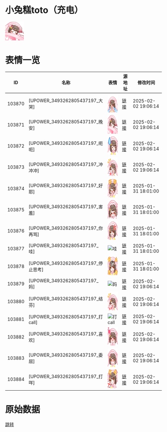 # 小兔糕toto（充电）

<img src="./cover.png" height="60" alt="cover" />

# 表情一览

|ID|名称|表情|源地址|修改时间|
|----|----|----|----|----|
|103870|[UPOWER_3493262805437197_大哭]|<img src="./pic/103870_%5BUPOWER_3493262805437197_大哭%5D.png" height="60" alt="大哭"/>|[链接](https://i0.hdslb.com/bfs/garb/b12cb5e8a546bf78219d7c23ad7dc3ef3622fe15.png)|2025-02-02 19:06:14|
|103871|[UPOWER_3493262805437197_晚安]|<img src="./pic/103871_%5BUPOWER_3493262805437197_晚安%5D.png" height="60" alt="晚安"/>|[链接](https://i0.hdslb.com/bfs/garb/0a1013ba703e7af6ad4c71174c52810e39089627.png)|2025-02-02 19:06:14|
|103872|[UPOWER_3493262805437197_呃呃]|<img src="./pic/103872_%5BUPOWER_3493262805437197_呃呃%5D.png" height="60" alt="呃呃"/>|[链接](https://i0.hdslb.com/bfs/garb/6188a481363233f2e4ca3e839258fa88be7a2494.png)|2025-02-02 19:06:14|
|103873|[UPOWER_3493262805437197_冲冲冲]|<img src="./pic/103873_%5BUPOWER_3493262805437197_冲冲冲%5D.png" height="60" alt="冲冲冲"/>|[链接](https://i0.hdslb.com/bfs/garb/2931ab90a03d53f2a5c4202671a9814e958521bc.png)|2025-02-02 19:06:14|
|103874|[UPOWER_3493262805437197_好耶]|<img src="./pic/103874_%5BUPOWER_3493262805437197_好耶%5D.png" height="60" alt="好耶"/>|[链接](https://i0.hdslb.com/bfs/garb/fda8b12e7651c3cac933724d17537ff90bbf20d7.png)|2025-01-31 18:01:00|
|103875|[UPOWER_3493262805437197_害羞]|<img src="./pic/103875_%5BUPOWER_3493262805437197_害羞%5D.png" height="60" alt="害羞"/>|[链接](https://i0.hdslb.com/bfs/garb/299dfe4cd3cfbfe14c88f3a7dad887b5368ae957.png)|2025-01-31 18:01:00|
|103876|[UPOWER_3493262805437197_你再骂]|<img src="./pic/103876_%5BUPOWER_3493262805437197_你再骂%5D.png" height="60" alt="你再骂"/>|[链接](https://i0.hdslb.com/bfs/garb/aea86ba0e8fe7bec36cdb2b0feba830e53f28074.png)|2025-01-31 18:01:00|
|103877|[UPOWER_3493262805437197_哇]|<img src="./pic/103877_%5BUPOWER_3493262805437197_哇%5D.png" height="60" alt="哇"/>|[链接](https://i0.hdslb.com/bfs/garb/7e79dad396949e99d85161020bcf6470dfa1fc75.png)|2025-01-31 18:01:00|
|103878|[UPOWER_3493262805437197_停止思考]|<img src="./pic/103878_%5BUPOWER_3493262805437197_停止思考%5D.png" height="60" alt="停止思考"/>|[链接](https://i0.hdslb.com/bfs/garb/e10032b08081df6420ed13be5194cff4fb5c2c37.png)|2025-01-31 18:01:00|
|103879|[UPOWER_3493262805437197_妈]|<img src="./pic/103879_%5BUPOWER_3493262805437197_妈%5D.png" height="60" alt="妈"/>|[链接](https://i0.hdslb.com/bfs/garb/9e1117d76fd2ff6f47b8975d7bceb42d749b91d4.png)|2025-02-02 19:06:14|
|103880|[UPOWER_3493262805437197_结芬]|<img src="./pic/103880_%5BUPOWER_3493262805437197_结芬%5D.png" height="60" alt="结芬"/>|[链接](https://i0.hdslb.com/bfs/garb/127bbfb44927686229e5d4768368f29fa57e612b.png)|2025-02-02 19:06:14|
|103881|[UPOWER_3493262805437197_打call]|<img src="./pic/103881_%5BUPOWER_3493262805437197_打call%5D.png" height="60" alt="打call"/>|[链接](https://i0.hdslb.com/bfs/garb/f1b6739cf9437a407d3f8b42f357c607e6d903f5.png)|2025-02-02 19:06:14|
|103882|[UPOWER_3493262805437197_喜欢]|<img src="./pic/103882_%5BUPOWER_3493262805437197_喜欢%5D.png" height="60" alt="喜欢"/>|[链接](https://i0.hdslb.com/bfs/garb/01aa8c56d66262a397638e4a548eccec65926724.png)|2025-02-02 19:06:14|
|103883|[UPOWER_3493262805437197_委屈]|<img src="./pic/103883_%5BUPOWER_3493262805437197_委屈%5D.png" height="60" alt="委屈"/>|[链接](https://i0.hdslb.com/bfs/garb/34eb76364283829a4bb068ce9849732d9f0aea39.png)|2025-02-02 19:06:14|
|103884|[UPOWER_3493262805437197_打咩]|<img src="./pic/103884_%5BUPOWER_3493262805437197_打咩%5D.png" height="60" alt="打咩"/>|[链接](https://i0.hdslb.com/bfs/garb/00b3e7dfeaad2fd1742ca060583e575f441df57e.png)|2025-02-02 19:06:14|

# 原始数据

[跳转](./raw.json)


